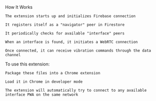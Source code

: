 How It Works

    The extension starts up and initializes Firebase connection

    It registers itself as a "navigator" peer in Firestore

    It periodically checks for available "interface" peers

    When an interface is found, it initiates a WebRTC connection

    Once connected, it can receive vibration commands through the data channel

To use this extension:

    Package these files into a Chrome extension

    Load it in Chrome in developer mode

    The extension will automatically try to connect to any available interface PWA on the same network